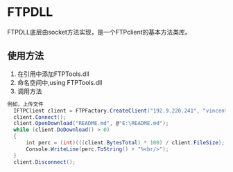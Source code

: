 # FTPDLL
FTPDLL底层由socket方法实现，是一个FTPclient的基本方法类库。
## 使用方法
1. 在引用中添加FTPTools.dll 
1. 命名空间中,using FTPTools.dll
1. 调用方法
```C#
例如，上传文件
  IFTPClient client = FTPFactory.CreateClient("192.9.220.241", "vincent", "198959");
  client.Connect();
  client.OpenDownload("README.md", @"E:\README.md");
  while (client.DoDownload() > 0)
  {
      int perc = (int)(((client.BytesTotal) * 100) / client.FileSize);
      Console.WriteLine(perc.ToString() + "%<br/>");
  }
  client.Disconnect();
```
